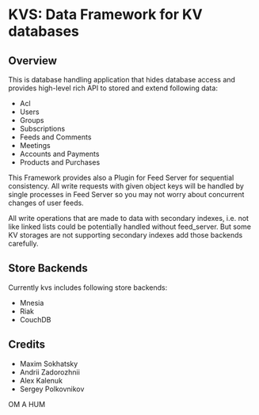 KVS: Data Framework for KV databases
====================================

Overview
--------

This is database handling application that hides database access
and provides high-level rich API to stored and extend following data:

* Acl
* Users
* Groups
* Subscriptions
* Feeds and Comments
* Meetings
* Accounts and Payments
* Products and Purchases

This Framework provides also a Plugin for Feed Server for sequential consistency.
All write requests with given object keys will be handled by single processes
in Feed Server so you may not worry about concurrent changes of user feeds.

All write operations that are made to data with secondary indexes,
i.e. not like linked lists could be potentially handled without feed_server.
But some KV storages are not supporting secondary indexes add those backends carefully.

Store Backends
--------------

Currently kvs includes following store backends:

* Mnesia
* Riak
* CouchDB

Credits
-------

* Maxim Sokhatsky
* Andrii Zadorozhnii
* Alex Kalenuk
* Sergey Polkovnikov

OM A HUM
